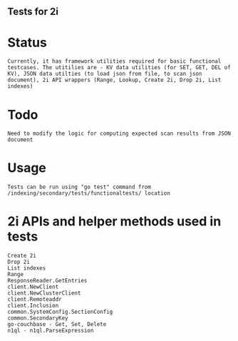 ## Tests for 2i

# Status
    Currently, it has framework utilities required for basic functional testcases. The utitilies are - KV data utilities (for SET, GET, DEL of KV), JSON data utilties (to load json from file, to scan json document), 2i API wrappers (Range, Lookup, Create 2i, Drop 2i, List indexes)

# Todo
	Need to modify the logic for computing expected scan results from JSON document

# Usage
    Tests can be run using "go test" command from /indexing/secondary/tests/functionaltests/ location

# 2i APIs and helper methods used in tests
	Create 2i
	Drop 2i
	List indexes
	Range
	ResponseReader.GetEntries
	client.NewClient
	client.NewClusterClient
	client.Remoteaddr
	client.Inclusion
	common.SystemConfig.SectionConfig
	common.SecondaryKey
	go-couchbase - Get, Set, Delete
	n1ql - n1ql.ParseExpression